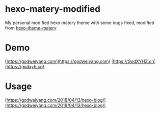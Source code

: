 # hexo-matery-modified
My personal modified hexo matery theme with some bugs fixed, modified from [hexo-theme-matery](https://github.com/blinkfox/hexo-theme-matery)

# Demo
[https://godweiyang.com](https://godweiyang.com)
[https://GodXYHZ.cn](https://godxyh.cn)

# Usage
[https://godweiyang.com/2018/04/13/hexo-blog/](https://godweiyang.com/2018/04/13/hexo-blog/)
